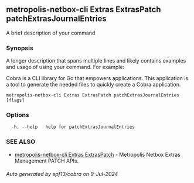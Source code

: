 ## metropolis-netbox-cli Extras ExtrasPatch patchExtrasJournalEntries

A brief description of your command

### Synopsis

A longer description that spans multiple lines and likely contains examples
and usage of using your command. For example:

Cobra is a CLI library for Go that empowers applications.
This application is a tool to generate the needed files
to quickly create a Cobra application.

```
metropolis-netbox-cli Extras ExtrasPatch patchExtrasJournalEntries [flags]
```

### Options

```
  -h, --help   help for patchExtrasJournalEntries
```

### SEE ALSO

* [metropolis-netbox-cli Extras ExtrasPatch]()	 - Metropolis Netbox Extras Management PATCH APIs.

###### Auto generated by spf13/cobra on 9-Jul-2024
